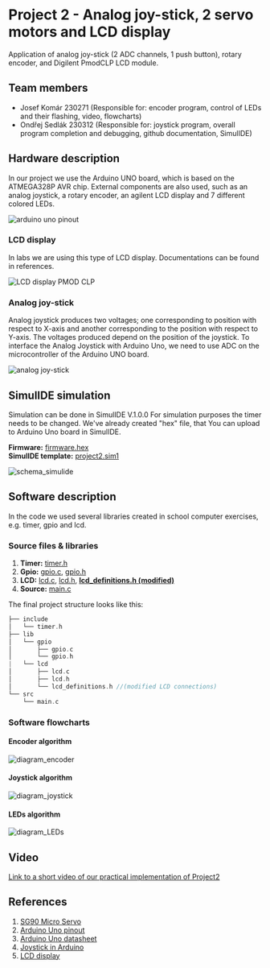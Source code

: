# Project 2 - Analog joy-stick, 2 servo motors and LCD display

Application of analog joy-stick (2 ADC channels, 1 push button), rotary encoder, and Digilent PmodCLP LCD module.


## Team members

   * Josef Komár 230271 (Responsible for: encoder program, control of LEDs and their flashing, video, flowcharts)
   * Ondřej Sedlák 230312 (Responsible for: joystick program, overall program completion and debugging, github documentation, SimulIDE)

## Hardware description

In our project we use the Arduino UNO board, which is based on the ATMEGA328P AVR chip. External components are also used, such as an analog joystick, a rotary encoder, an agilent LCD display and 7 different colored LEDs.

![arduino uno pinout](images/arduino_pinout.png)

### LCD display

In labs we are using this type of LCD display. Documentations can be found in references.

![LCD display PMOD CLP](images/pmod_clp.png)

### Analog joy-stick

Analog joystick produces two voltages; one corresponding to position with respect to X-axis and another corresponding to the position with respect to Y-axis. The voltages produced depend on the position of the joystick.
To interface the Analog Joystick with Arduino Uno, we need to use ADC on the microcontroller of the Arduino UNO board.

![analog joy-stick](images/joystick.jpg)

## SimulIDE simulation

Simulation can be done in SimulIDE V.1.0.0
For simulation purposes the timer needs to be changed. We've already created "hex" file, that You can upload to Arduino Uno board in SimulIDE.

**Firmware:** [firmware.hex](https://github.com/xsedla1y/digital-electronics-2/blob/main/Project2/Project2_simulations/firmware.rar) <br/>
**SimulIDE template:** [project2.sim1](https://github.com/xsedla1y/digital-electronics-2/blob/main/Project2/Project2_simulations/project2.sim1)

![schema_simulide](images/schema_simulide.png)

## Software description

In the code we used several libraries created in school computer exercises, e.g. timer, gpio and lcd.

### Source files & libraries

 1. **Timer:** [timer.h](https://github.com/xsedla1y/digital-electronics-2/blob/main/Project2/include/timer.h)
 2. **Gpio:** [gpio.c](https://github.com/xsedla1y/digital-electronics-2/blob/main/Project2/lib/gpio/gpio.c), [gpio.h](https://github.com/xsedla1y/digital-electronics-2/blob/main/Project2/lib/gpio/gpio.h)
 3. **LCD:** [lcd.c](https://github.com/xsedla1y/digital-electronics-2/blob/main/Project2/lib/lcd/lcd.c), [lcd.h](https://github.com/xsedla1y/digital-electronics-2/blob/main/Project2/lib/lcd/lcd.h), [**lcd_definitions.h (modified)**](https://github.com/xsedla1y/digital-electronics-2/blob/main/Project2/lib/lcd/lcd_definitions.h)
 4. **Source:** [main.c](https://github.com/xsedla1y/digital-electronics-2/blob/main/Project2/src/main.c)

  The final project structure looks like this:
   ```c
   ├── include
   │   └── timer.h
   ├── lib
   │   └── gpio
   │       ├── gpio.c
   │       └── gpio.h
   |   └── lcd
   │       ├── lcd.c
   │       ├── lcd.h
   │       └── lcd_definitions.h //(modified LCD connections)
   └── src
       └── main.c
   ```

### Software flowcharts

#### Encoder algorithm
![diagram_encoder](images/project_encoder.svg)

#### Joystick algorithm
![diagram_joystick](images/project_joystick.svg)

#### LEDs algorithm
![diagram_LEDs](images/project_LEDS.svg)

## Video

[Link to a short video of our practical implementation of Project2]()

## References

1. [SG90 Micro Servo](https://www.kjell.com/globalassets/mediaassets/701916_87897_datasheet_en.pdf?ref=4287817A7A)
2. [Arduino Uno pinout](https://docs.arduino.cc/hardware/uno-rev3)
3. [Arduino Uno datasheet](https://docs.arduino.cc/static/581ef7a3be69646a3f9eb4f6e2575548/A000066-datasheet.pdf)
4. [Joystick in Arduino](https://www.electronicwings.com/arduino/analog-joystick-interfacing-with-arduino-uno)
5. [LCD display](https://www.tme.eu/en/details/410-142p/add-on-boards/digilent/pmodclp/)
